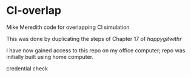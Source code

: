 # CI-overlap
Mike Meredith code for overlapping CI simulation

This was done by duplicating the steps of Chapter 17 of _happygitwithr_


I have now gained access to this repo on my office computer; repo was initially built using home computer.

credential check
